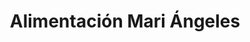 ---
title: "Alimentación Mari Ángeles"
url: /almendralejo/alimentacion-mari-angeles/
shop: comodidad
---